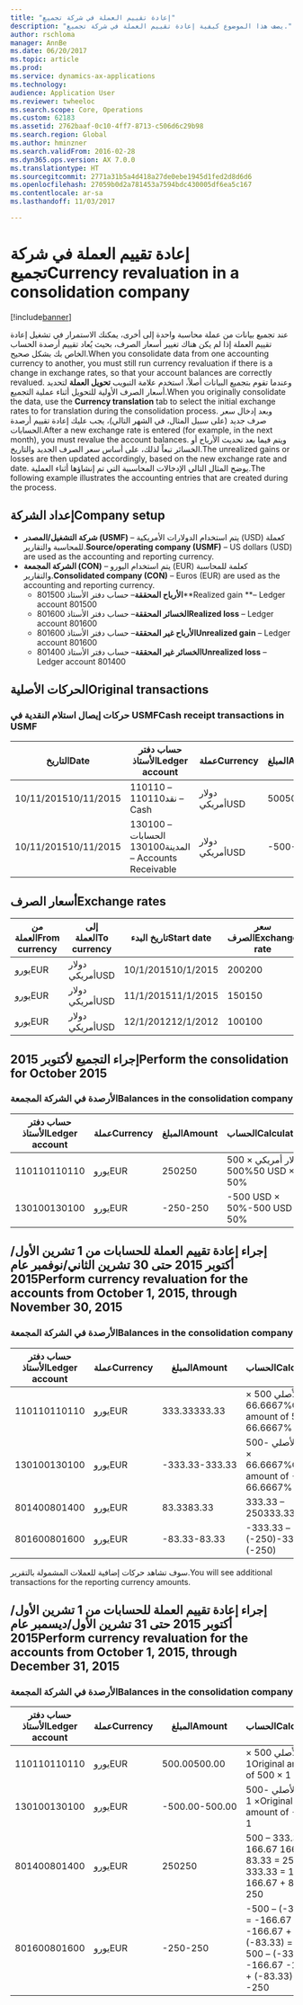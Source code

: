 ```yaml
---
title: "إعادة تقييم العملة في شركة تجميع"
description: "يصف هذا الموضوع كيفية إعادة تقييم العملة في شركة تجميع."
author: rschloma
manager: AnnBe
ms.date: 06/20/2017
ms.topic: article
ms.prod: 
ms.service: dynamics-ax-applications
ms.technology: 
audience: Application User
ms.reviewer: twheeloc
ms.search.scope: Core, Operations
ms.custom: 62183
ms.assetid: 2762baaf-0c10-4ff7-8713-c506d6c29b98
ms.search.region: Global
ms.author: hminzner
ms.search.validFrom: 2016-02-28
ms.dyn365.ops.version: AX 7.0.0
ms.translationtype: HT
ms.sourcegitcommit: 2771a31b5a4d418a27de0ebe1945d1fed2d8d6d6
ms.openlocfilehash: 27059b0d2a781453a7594bdc430005df6ea5c167
ms.contentlocale: ar-sa
ms.lasthandoff: 11/03/2017

---
```


# <a name="currency-revaluation-in-a-consolidation-company"></a><span data-ttu-id="1df4e-103">إعادة تقييم العملة في شركة تجميع</span><span class="sxs-lookup"><span data-stu-id="1df4e-103">Currency revaluation in a consolidation company</span></span>

[!include[banner](../includes/banner.md)]




<span data-ttu-id="1df4e-104">عند تجميع بيانات من عملة محاسبة واحدة إلى أخرى، يمكنك الاستمرار في تشغيل إعادة تقييم العملة إذا لم يكن هناك تغيير أسعار الصرف، بحيث يُعاد تقييم أرصدة الحساب الخاص بك بشكل صحيح.</span><span class="sxs-lookup"><span data-stu-id="1df4e-104">When you consolidate data from one accounting currency to another, you must still run currency revaluation if there is a change in exchange rates, so that your account balances  are correctly revalued.</span></span> <span data-ttu-id="1df4e-105">وعندما تقوم بتجميع البيانات أصلاً، استخدم علامة التبويب **تحويل العملة** لتحديد أسعار الصرف الأولية للتحويل أثناء عملية التجميع.</span><span class="sxs-lookup"><span data-stu-id="1df4e-105">When you originally consolidate the data, use the **Currency translation** tab to select the initial exchange rates to for translation during the consolidation process.</span></span> <span data-ttu-id="1df4e-106">وبعد إدخال سعر صرف جديد (على سبيل المثال، في الشهر التالي)، يجب عليك إعادة تقييم أرصدة الحسابات.</span><span class="sxs-lookup"><span data-stu-id="1df4e-106">After a new exchange rate is entered (for example, in the next month), you must revalue the account balances.</span></span> <span data-ttu-id="1df4e-107">ويتم فيما بعد تحديث الأرباح أو الخسائر تبعاً لذلك، على أساس سعر الصرف الجديد والتاريخ.</span><span class="sxs-lookup"><span data-stu-id="1df4e-107">The unrealized gains or losses are then updated accordingly, based on the new exchange rate and date.</span></span> <span data-ttu-id="1df4e-108">يوضح المثال التالي الإدخالات المحاسبية التي تم إنشاؤها أثناء العملية.</span><span class="sxs-lookup"><span data-stu-id="1df4e-108">The following example illustrates the accounting entries that are created during the process.</span></span>

## <a name="company-setup"></a><span data-ttu-id="1df4e-109">إعداد الشركة</span><span class="sxs-lookup"><span data-stu-id="1df4e-109">Company setup</span></span>
-   <span data-ttu-id="1df4e-110">**شركة التشغيل/المصدر (USMF)** – يتم استخدام الدولارات الأمريكية (USD) كعملة للمحاسبة والتقارير.</span><span class="sxs-lookup"><span data-stu-id="1df4e-110">**Source/operating company (USMF)** – US dollars (USD) are used as the accounting and reporting currency.</span></span>
-   <span data-ttu-id="1df4e-111">**الشركة المجمعة (CON)** – يتم استخدام اليورو (EUR) كعلمة للمحاسبة والتقارير.</span><span class="sxs-lookup"><span data-stu-id="1df4e-111">**Consolidated company (CON)** – Euros (EUR) are used as the accounting and reporting currency.</span></span>
    -   <span data-ttu-id="1df4e-112">**الأرباح المحققة**– حساب دفتر الأستاذ 801500</span><span class="sxs-lookup"><span data-stu-id="1df4e-112">**Realized gain **– Ledger account 801500</span></span>
    -   <span data-ttu-id="1df4e-113">**الخسائر المحققة**– حساب دفتر الأستاذ 801600</span><span class="sxs-lookup"><span data-stu-id="1df4e-113">**Realized loss** – Ledger account 801600</span></span>
    -   <span data-ttu-id="1df4e-114">**الأرباح غير المحققة**– حساب دفتر الأستاذ 801600</span><span class="sxs-lookup"><span data-stu-id="1df4e-114">**Unrealized gain** – Ledger account 801600</span></span>
    -   <span data-ttu-id="1df4e-115">**الخسائر غير المحققة**– حساب دفتر الأستاذ 801400</span><span class="sxs-lookup"><span data-stu-id="1df4e-115">**Unrealized loss** – Ledger account 801400</span></span>

## <a name="original-transactions"></a><span data-ttu-id="1df4e-116">الحركات الأصلية</span><span class="sxs-lookup"><span data-stu-id="1df4e-116">Original transactions</span></span>
### <a name="cash-receipt-transactions-in-usmf"></a><span data-ttu-id="1df4e-117">حركات إيصال استلام النقدية في USMF</span><span class="sxs-lookup"><span data-stu-id="1df4e-117">Cash receipt transactions in USMF</span></span>

| <span data-ttu-id="1df4e-118">التاريخ</span><span class="sxs-lookup"><span data-stu-id="1df4e-118">Date</span></span>       | <span data-ttu-id="1df4e-119">حساب دفتر الأستاذ</span><span class="sxs-lookup"><span data-stu-id="1df4e-119">Ledger account</span></span>               | <span data-ttu-id="1df4e-120">عملة</span><span class="sxs-lookup"><span data-stu-id="1df4e-120">Currency</span></span> | <span data-ttu-id="1df4e-121">المبلغ</span><span class="sxs-lookup"><span data-stu-id="1df4e-121">Amount</span></span> |
|------------|------------------------------|----------|--------|
| <span data-ttu-id="1df4e-122">10/11/2015</span><span class="sxs-lookup"><span data-stu-id="1df4e-122">10/11/2015</span></span> | <span data-ttu-id="1df4e-123">110110 – نقد</span><span class="sxs-lookup"><span data-stu-id="1df4e-123">110110 – Cash</span></span>                | <span data-ttu-id="1df4e-124">دولار أمريكي</span><span class="sxs-lookup"><span data-stu-id="1df4e-124">USD</span></span>      | <span data-ttu-id="1df4e-125">500</span><span class="sxs-lookup"><span data-stu-id="1df4e-125">500</span></span>    |
| <span data-ttu-id="1df4e-126">10/11/2015</span><span class="sxs-lookup"><span data-stu-id="1df4e-126">10/11/2015</span></span> | <span data-ttu-id="1df4e-127">130100 – الحسابات المدينة</span><span class="sxs-lookup"><span data-stu-id="1df4e-127">130100 – Accounts Receivable</span></span> | <span data-ttu-id="1df4e-128">دولار أمريكي</span><span class="sxs-lookup"><span data-stu-id="1df4e-128">USD</span></span>      | <span data-ttu-id="1df4e-129">-500</span><span class="sxs-lookup"><span data-stu-id="1df4e-129">-500</span></span>   |

## <a name="exchange-rates"></a><span data-ttu-id="1df4e-130">أسعار الصرف</span><span class="sxs-lookup"><span data-stu-id="1df4e-130">Exchange rates</span></span>
| <span data-ttu-id="1df4e-131">من العملة</span><span class="sxs-lookup"><span data-stu-id="1df4e-131">From currency</span></span> | <span data-ttu-id="1df4e-132">إلى العملة</span><span class="sxs-lookup"><span data-stu-id="1df4e-132">To currency</span></span> | <span data-ttu-id="1df4e-133">تاريخ البدء</span><span class="sxs-lookup"><span data-stu-id="1df4e-133">Start date</span></span> | <span data-ttu-id="1df4e-134">سعر الصرف</span><span class="sxs-lookup"><span data-stu-id="1df4e-134">Exchange rate</span></span> |
|---------------|-------------|------------|---------------|
| <span data-ttu-id="1df4e-135">يورو</span><span class="sxs-lookup"><span data-stu-id="1df4e-135">EUR</span></span>           | <span data-ttu-id="1df4e-136">دولار أمريكي</span><span class="sxs-lookup"><span data-stu-id="1df4e-136">USD</span></span>         | <span data-ttu-id="1df4e-137">10/1/2015</span><span class="sxs-lookup"><span data-stu-id="1df4e-137">10/1/2015</span></span>  | <span data-ttu-id="1df4e-138">200</span><span class="sxs-lookup"><span data-stu-id="1df4e-138">200</span></span>           |
| <span data-ttu-id="1df4e-139">يورو</span><span class="sxs-lookup"><span data-stu-id="1df4e-139">EUR</span></span>           | <span data-ttu-id="1df4e-140">دولار أمريكي</span><span class="sxs-lookup"><span data-stu-id="1df4e-140">USD</span></span>         | <span data-ttu-id="1df4e-141">11/1/2015</span><span class="sxs-lookup"><span data-stu-id="1df4e-141">11/1/2015</span></span>  | <span data-ttu-id="1df4e-142">150</span><span class="sxs-lookup"><span data-stu-id="1df4e-142">150</span></span>           |
| <span data-ttu-id="1df4e-143">يورو</span><span class="sxs-lookup"><span data-stu-id="1df4e-143">EUR</span></span>           | <span data-ttu-id="1df4e-144">دولار أمريكي</span><span class="sxs-lookup"><span data-stu-id="1df4e-144">USD</span></span>         | <span data-ttu-id="1df4e-145">12/1/2012</span><span class="sxs-lookup"><span data-stu-id="1df4e-145">12/1/2012</span></span>  | <span data-ttu-id="1df4e-146">100</span><span class="sxs-lookup"><span data-stu-id="1df4e-146">100</span></span>           |

## <a name="perform-the-consolidation-for-october-2015"></a><span data-ttu-id="1df4e-147">إجراء التجميع لأكتوبر 2015</span><span class="sxs-lookup"><span data-stu-id="1df4e-147">Perform the consolidation for October 2015</span></span>
### <a name="balances-in-the-consolidation-company"></a><span data-ttu-id="1df4e-148">الأرصدة في الشركة المجمعة</span><span class="sxs-lookup"><span data-stu-id="1df4e-148">Balances in the consolidation company</span></span>

| <span data-ttu-id="1df4e-149">حساب دفتر الأستاذ</span><span class="sxs-lookup"><span data-stu-id="1df4e-149">Ledger account</span></span> | <span data-ttu-id="1df4e-150">عملة</span><span class="sxs-lookup"><span data-stu-id="1df4e-150">Currency</span></span> | <span data-ttu-id="1df4e-151">المبلغ</span><span class="sxs-lookup"><span data-stu-id="1df4e-151">Amount</span></span> | <span data-ttu-id="1df4e-152">الحساب</span><span class="sxs-lookup"><span data-stu-id="1df4e-152">Calculation</span></span>    |
|----------------|----------|--------|----------------|
| <span data-ttu-id="1df4e-153">110110</span><span class="sxs-lookup"><span data-stu-id="1df4e-153">110110</span></span>         | <span data-ttu-id="1df4e-154">يورو</span><span class="sxs-lookup"><span data-stu-id="1df4e-154">EUR</span></span>      | <span data-ttu-id="1df4e-155">250</span><span class="sxs-lookup"><span data-stu-id="1df4e-155">250</span></span>    | <span data-ttu-id="1df4e-156">500 دولار أمريكي × 50%</span><span class="sxs-lookup"><span data-stu-id="1df4e-156">500 USD × 50%</span></span>  |
| <span data-ttu-id="1df4e-157">130100</span><span class="sxs-lookup"><span data-stu-id="1df4e-157">130100</span></span>         | <span data-ttu-id="1df4e-158">يورو</span><span class="sxs-lookup"><span data-stu-id="1df4e-158">EUR</span></span>      | <span data-ttu-id="1df4e-159">-250</span><span class="sxs-lookup"><span data-stu-id="1df4e-159">-250</span></span>   | <span data-ttu-id="1df4e-160">-500 USD × 50%</span><span class="sxs-lookup"><span data-stu-id="1df4e-160">-500 USD × 50%</span></span> |

## <a name="perform-currency-revaluation-for-the-accounts-from-october-1-2015-through-november-30-2015"></a><span data-ttu-id="1df4e-161">إجراء إعادة تقييم العملة للحسابات من 1 تشرين الأول/أكتوبر 2015 حتى 30 تشرين الثاني/نوفمبر عام 2015</span><span class="sxs-lookup"><span data-stu-id="1df4e-161">Perform currency revaluation for the accounts from October 1, 2015, through November 30, 2015</span></span>
### <a name="balances-in-the-consolidation-company"></a><span data-ttu-id="1df4e-162">الأرصدة في الشركة المجمعة</span><span class="sxs-lookup"><span data-stu-id="1df4e-162">Balances in the consolidation company</span></span>

| <span data-ttu-id="1df4e-163">حساب دفتر الأستاذ</span><span class="sxs-lookup"><span data-stu-id="1df4e-163">Ledger account</span></span> | <span data-ttu-id="1df4e-164">عملة</span><span class="sxs-lookup"><span data-stu-id="1df4e-164">Currency</span></span> | <span data-ttu-id="1df4e-165">المبلغ</span><span class="sxs-lookup"><span data-stu-id="1df4e-165">Amount</span></span>  | <span data-ttu-id="1df4e-166">الحساب</span><span class="sxs-lookup"><span data-stu-id="1df4e-166">Calculation</span></span>                        |
|----------------|----------|---------|------------------------------------|
| <span data-ttu-id="1df4e-167">110110</span><span class="sxs-lookup"><span data-stu-id="1df4e-167">110110</span></span>         | <span data-ttu-id="1df4e-168">يورو</span><span class="sxs-lookup"><span data-stu-id="1df4e-168">EUR</span></span>      | <span data-ttu-id="1df4e-169">333.33</span><span class="sxs-lookup"><span data-stu-id="1df4e-169">333.33</span></span>  | <span data-ttu-id="1df4e-170">المبلغ الأصلي 500 × 66.6667%</span><span class="sxs-lookup"><span data-stu-id="1df4e-170">Original amount of 500 × 66.6667%</span></span>  |
| <span data-ttu-id="1df4e-171">130100</span><span class="sxs-lookup"><span data-stu-id="1df4e-171">130100</span></span>         | <span data-ttu-id="1df4e-172">يورو</span><span class="sxs-lookup"><span data-stu-id="1df4e-172">EUR</span></span>      | <span data-ttu-id="1df4e-173">-333.33</span><span class="sxs-lookup"><span data-stu-id="1df4e-173">-333.33</span></span> | <span data-ttu-id="1df4e-174">المبلغ الأصلي -500 × 66.6667%</span><span class="sxs-lookup"><span data-stu-id="1df4e-174">Original amount of -500 × 66.6667%</span></span> |
| <span data-ttu-id="1df4e-175">801400</span><span class="sxs-lookup"><span data-stu-id="1df4e-175">801400</span></span>         | <span data-ttu-id="1df4e-176">يورو</span><span class="sxs-lookup"><span data-stu-id="1df4e-176">EUR</span></span>      | <span data-ttu-id="1df4e-177">83.33</span><span class="sxs-lookup"><span data-stu-id="1df4e-177">83.33</span></span>   | <span data-ttu-id="1df4e-178">333.33 – 250</span><span class="sxs-lookup"><span data-stu-id="1df4e-178">333.33 – 250</span></span>                       |
| <span data-ttu-id="1df4e-179">801600</span><span class="sxs-lookup"><span data-stu-id="1df4e-179">801600</span></span>         | <span data-ttu-id="1df4e-180">يورو</span><span class="sxs-lookup"><span data-stu-id="1df4e-180">EUR</span></span>      | <span data-ttu-id="1df4e-181">-83.33</span><span class="sxs-lookup"><span data-stu-id="1df4e-181">-83.33</span></span>  | <span data-ttu-id="1df4e-182">-333.33 – (-250)</span><span class="sxs-lookup"><span data-stu-id="1df4e-182">-333.33 – (-250)</span></span>                   |

<span data-ttu-id="1df4e-183">سوف تشاهد حركات إضافية للعملات المشمولة بالتقرير.</span><span class="sxs-lookup"><span data-stu-id="1df4e-183">You will see additional transactions for the reporting currency amounts.</span></span>

## <a name="perform-currency-revaluation-for-the-accounts-from-october-1-2015-through-december-31-2015"></a><span data-ttu-id="1df4e-184">إجراء إعادة تقييم العملة للحسابات من 1 تشرين الأول/أكتوبر 2015 حتى 31 تشرين الأول/ديسمبر عام 2015</span><span class="sxs-lookup"><span data-stu-id="1df4e-184">Perform currency revaluation for the accounts from October 1, 2015, through December 31, 2015</span></span>
### <a name="balances-in-the-consolidation-company"></a><span data-ttu-id="1df4e-185">الأرصدة في الشركة المجمعة</span><span class="sxs-lookup"><span data-stu-id="1df4e-185">Balances in the consolidation company</span></span>

| <span data-ttu-id="1df4e-186">حساب دفتر الأستاذ</span><span class="sxs-lookup"><span data-stu-id="1df4e-186">Ledger account</span></span> | <span data-ttu-id="1df4e-187">عملة</span><span class="sxs-lookup"><span data-stu-id="1df4e-187">Currency</span></span> | <span data-ttu-id="1df4e-188">المبلغ</span><span class="sxs-lookup"><span data-stu-id="1df4e-188">Amount</span></span>  | <span data-ttu-id="1df4e-189">الحساب</span><span class="sxs-lookup"><span data-stu-id="1df4e-189">Calculation</span></span>                                          |
|----------------|----------|---------|------------------------------------------------------|
| <span data-ttu-id="1df4e-190">110110</span><span class="sxs-lookup"><span data-stu-id="1df4e-190">110110</span></span>         | <span data-ttu-id="1df4e-191">يورو</span><span class="sxs-lookup"><span data-stu-id="1df4e-191">EUR</span></span>      | <span data-ttu-id="1df4e-192">500.00</span><span class="sxs-lookup"><span data-stu-id="1df4e-192">500.00</span></span>  | <span data-ttu-id="1df4e-193">المبلغ الأصلي 500 × 1</span><span class="sxs-lookup"><span data-stu-id="1df4e-193">Original amount of 500 × 1</span></span>                           |
| <span data-ttu-id="1df4e-194">130100</span><span class="sxs-lookup"><span data-stu-id="1df4e-194">130100</span></span>         | <span data-ttu-id="1df4e-195">يورو</span><span class="sxs-lookup"><span data-stu-id="1df4e-195">EUR</span></span>      | <span data-ttu-id="1df4e-196">-500.00</span><span class="sxs-lookup"><span data-stu-id="1df4e-196">-500.00</span></span> | <span data-ttu-id="1df4e-197">المبلغ الأصلي -500 × 1</span><span class="sxs-lookup"><span data-stu-id="1df4e-197">Original amount of -500 × 1</span></span>                          |
| <span data-ttu-id="1df4e-198">801400</span><span class="sxs-lookup"><span data-stu-id="1df4e-198">801400</span></span>         | <span data-ttu-id="1df4e-199">يورو</span><span class="sxs-lookup"><span data-stu-id="1df4e-199">EUR</span></span>      | <span data-ttu-id="1df4e-200">250</span><span class="sxs-lookup"><span data-stu-id="1df4e-200">250</span></span>     | <span data-ttu-id="1df4e-201">500 – 333.33 = 166.67 166.67 + 83.33 = 250</span><span class="sxs-lookup"><span data-stu-id="1df4e-201">500 – 333.33 = 166.67 166.67 + 83.33 = 250</span></span>           |
| <span data-ttu-id="1df4e-202">801600</span><span class="sxs-lookup"><span data-stu-id="1df4e-202">801600</span></span>         | <span data-ttu-id="1df4e-203">يورو</span><span class="sxs-lookup"><span data-stu-id="1df4e-203">EUR</span></span>      | <span data-ttu-id="1df4e-204">-250</span><span class="sxs-lookup"><span data-stu-id="1df4e-204">-250</span></span>    | <span data-ttu-id="1df4e-205">-500 – (-333.33) = -166.67 -166.67 + (-83.33) = -250</span><span class="sxs-lookup"><span data-stu-id="1df4e-205">-500 – (-333.33) = -166.67 -166.67 + (-83.33) = -250</span></span> |






